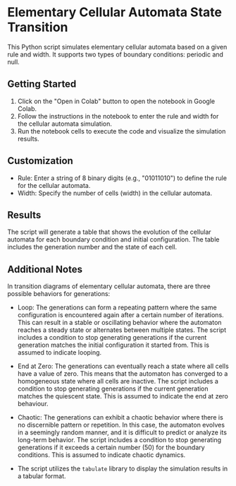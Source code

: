 # Elementary Cellular Automata State Transition 

This Python script simulates elementary cellular automata based on a given rule and width. It supports two types of boundary conditions: periodic and null.

## Getting Started

1. Click on the "Open in Colab" button to open the notebook in Google Colab.
2. Follow the instructions in the notebook to enter the rule and width for the cellular automata simulation.
3. Run the notebook cells to execute the code and visualize the simulation results.

## Customization

- Rule: Enter a string of 8 binary digits (e.g., "01011010") to define the rule for the cellular automata.
- Width: Specify the number of cells (width) in the cellular automata.

## Results

The script will generate a table that shows the evolution of the cellular automata for each boundary condition and initial configuration. The table includes the generation number and the state of each cell.

## Additional Notes

In transition diagrams of elementary cellular automata, there are three possible behaviors for generations:

- Loop: The generations can form a repeating pattern where the same configuration is encountered again after a certain number of iterations. This can result in a stable or oscillating behavior where the automaton reaches a steady state or alternates between multiple states.
The script includes a condition to stop generating generations if the current generation matches the initial configuration it started from. This is assumed to indicate looping.

- End at Zero: The generations can eventually reach a state where all cells have a value of zero. This means that the automaton has converged to a homogeneous state where all cells are inactive.
The script includes a condition to stop generating generations if the current generation matches the quiescent state. This is assumed to indicate the end at zero behaviour.

- Chaotic: The generations can exhibit a chaotic behavior where there is no discernible pattern or repetition. In this case, the automaton evolves in a seemingly random manner, and it is difficult to predict or analyze its long-term behavior.
The script includes a condition to stop generating generations if it exceeds a certain number (50) for the boundary conditions. This is assumed to indicate chaotic dynamics.

- The script utilizes the `tabulate` library to display the simulation results in a tabular format.
